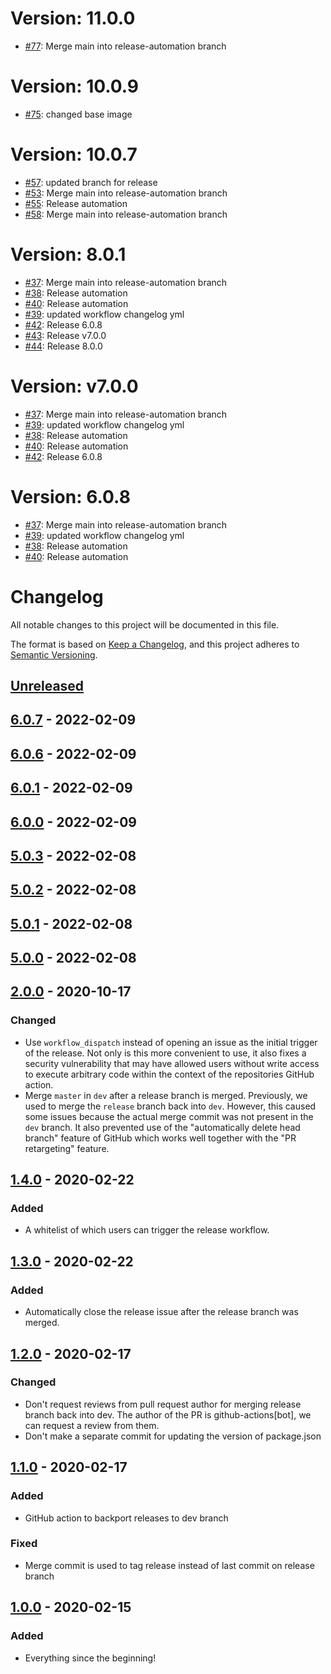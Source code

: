 # Version: 11.0.0

* [#77](https://github.com/majid-vultara/cypress-test/pull/77): Merge main into release-automation branch


# Version: 10.0.9

* [#75](https://github.com/majid-vultara/cypress-test/pull/75): changed base image


# Version: 10.0.7

* [#57](https://github.com/majid-vultara/cypress-test/pull/57): updated branch for release
* [#53](https://github.com/majid-vultara/cypress-test/pull/53): Merge main into release-automation branch
* [#55](https://github.com/majid-vultara/cypress-test/pull/55): Release automation
* [#58](https://github.com/majid-vultara/cypress-test/pull/58): Merge main into release-automation branch


# Version: 8.0.1

* [#37](https://github.com/majid-vultara/cypress-test/pull/37): Merge main into release-automation branch
* [#38](https://github.com/majid-vultara/cypress-test/pull/38): Release automation
* [#40](https://github.com/majid-vultara/cypress-test/pull/40): Release automation
* [#39](https://github.com/majid-vultara/cypress-test/pull/39): updated workflow changelog yml
* [#42](https://github.com/majid-vultara/cypress-test/pull/42): Release 6.0.8
* [#43](https://github.com/majid-vultara/cypress-test/pull/43): Release v7.0.0
* [#44](https://github.com/majid-vultara/cypress-test/pull/44): Release 8.0.0


# Version: v7.0.0

* [#37](https://github.com/majid-vultara/cypress-test/pull/37): Merge main into release-automation branch
* [#39](https://github.com/majid-vultara/cypress-test/pull/39): updated workflow changelog yml
* [#38](https://github.com/majid-vultara/cypress-test/pull/38): Release automation
* [#40](https://github.com/majid-vultara/cypress-test/pull/40): Release automation
* [#42](https://github.com/majid-vultara/cypress-test/pull/42): Release 6.0.8


# Version: 6.0.8

* [#37](https://github.com/majid-vultara/cypress-test/pull/37): Merge main into release-automation branch
* [#39](https://github.com/majid-vultara/cypress-test/pull/39): updated workflow changelog yml
* [#38](https://github.com/majid-vultara/cypress-test/pull/38): Release automation
* [#40](https://github.com/majid-vultara/cypress-test/pull/40): Release automation


# Changelog

All notable changes to this project will be documented in this file.

The format is based on [Keep a Changelog](https://keepachangelog.com/en/1.0.0/),
and this project adheres to [Semantic Versioning](https://semver.org/spec/v2.0.0.html).

## [Unreleased]

## [6.0.7] - 2022-02-09

## [6.0.6] - 2022-02-09

## [6.0.1] - 2022-02-09

## [6.0.0] - 2022-02-09

## [5.0.3] - 2022-02-08

## [5.0.2] - 2022-02-08

## [5.0.1] - 2022-02-08

## [5.0.0] - 2022-02-08

## [2.0.0] - 2020-10-17

### Changed

-   Use `workflow_dispatch` instead of opening an issue as the initial trigger of the release.
    Not only is this more convenient to use, it also fixes a security vulnerability that may have allowed users without write access to execute arbitrary code within the context of the repositories GitHub action.
-   Merge `master` in `dev` after a release branch is merged.
    Previously, we used to merge the `release` branch back into `dev`.
    However, this caused some issues because the actual merge commit was not present in the `dev` branch.
    It also prevented use of the "automatically delete head branch" feature of GitHub which works well together with the "PR retargeting" feature.

## [1.4.0] - 2020-02-22

### Added

-   A whitelist of which users can trigger the release workflow.

## [1.3.0] - 2020-02-22

### Added

-   Automatically close the release issue after the release branch was merged.

## [1.2.0] - 2020-02-17

### Changed

-   Don't request reviews from pull request author for merging release branch back into dev.
    The author of the PR is github-actions[bot], we can request a review from them.
-   Don't make a separate commit for updating the version of package.json

## [1.1.0] - 2020-02-17

### Added

-   GitHub action to backport releases to dev branch

### Fixed

-   Merge commit is used to tag release instead of last commit on release branch

## [1.0.0] - 2020-02-15

### Added

-   Everything since the beginning!

[Unreleased]: https://github.com/majid-vultara/cypress-test/compare/6.0.7...HEAD

[6.0.7]: https://github.com/majid-vultara/cypress-test/compare/6.0.6...6.0.7

[6.0.6]: https://github.com/majid-vultara/cypress-test/compare/6.0.1...6.0.6

[6.0.1]: https://github.com/majid-vultara/cypress-test/compare/6.0.0...6.0.1

[6.0.0]: https://github.com/majid-vultara/cypress-test/compare/5.0.3...6.0.0

[5.0.5]: https://github.com/majid-vultara/cypress-test/compare/5.0.4...5.0.5

[5.0.4]: https://github.com/majid-vultara/cypress-test/compare/5.0.3...5.0.4

[5.0.3]: https://github.com/majid-vultara/cypress-test/compare/2.0.0...5.0.3

[Unreleased]: https://github.com/majid-vultara/cypress-test/compare/5.0.2...HEAD

[5.0.2]: https://github.com/majid-vultara/cypress-test/compare/2.0.0...5.0.2

[Unreleased]: https://github.com/majid-vultara/cypress-test/compare/5.0.1...HEAD

[5.0.1]: https://github.com/majid-vultara/cypress-test/compare/5.0.0...5.0.1

[5.0.0]: https://github.com/majid-vultara/cypress-test/compare/2.0.0...5.0.0

[2.0.0]: https://github.com/thomaseizinger/github-action-gitflow-release-workflow/compare/1.4.0...2.0.0

[1.4.0]: https://github.com/thomaseizinger/github-action-gitflow-release-workflow/compare/1.3.0...1.4.0

[1.3.0]: https://github.com/thomaseizinger/github-action-gitflow-release-workflow/compare/1.2.0...1.3.0

[1.2.0]: https://github.com/thomaseizinger/github-action-gitflow-release-workflow/compare/1.1.0...1.2.0

[1.1.0]: https://github.com/thomaseizinger/github-action-gitflow-release-workflow/compare/1.0.0...1.1.0

[1.0.0]: https://github.com/thomaseizinger/github-action-gitflow-release-workflow/compare/794c3ba521cae6b168def8bdbfe1aa6a2c285257...1.0.0

